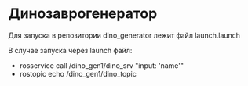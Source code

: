 # Динозаврогенератор

Для запуска в репозитории dino_generator лежит файл launch.launch

В случае запуска через launch файл:
- rosservice call /dino_gen1/dino_srv "input: 'name'"
- rostopic echo /dino_gen1/dino_topic